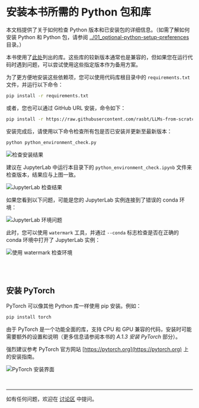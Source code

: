 # 安装本书所需的 Python 包和库

本文档提供了关于如何检查 Python 版本和已安装包的详细信息。（如需了解如何安装 Python 和 Python 包，请参阅 [../01_optional-python-setup-preferences](../01_optional-python-setup-preferences) 目录。）

本书使用了[此处](https://github.com/rasbt/LLMs-from-scratch/blob/main/requirements.txt)列出的库。这些库的较新版本通常也是兼容的，但如果您在运行代码时遇到问题，可以尝试使用这些指定版本作为备用方案。

为了更方便地安装这些依赖项，您可以使用代码库根目录中的 `requirements.txt` 文件，并运行以下命令：

```bash
pip install -r requirements.txt
```

或者，您也可以通过 GitHub URL 安装，命令如下：

```bash
pip install -r https://raw.githubusercontent.com/rasbt/LLMs-from-scratch/main/requirements.txt
```

安装完成后，请使用以下命令检查所有包是否已安装并更新至最新版本：

```bash
python python_environment_check.py
```
![检查安装结果](https://sebastianraschka.com/images/LLMs-from-scratch-images/setup/02_installing-python-libraries/check_1.jpg)

建议在 JupyterLab 中运行本目录下的 `python_environment_check.ipynb` 文件来检查版本，结果应与上图一致。

![JupyterLab 检查结果](https://sebastianraschka.com/images/LLMs-from-scratch-images/setup/02_installing-python-libraries/check_2.jpg)

如果您看到以下问题，可能是您的 JupyterLab 实例连接到了错误的 conda 环境：

![JupyterLab 环境问题](https://sebastianraschka.com/images/LLMs-from-scratch-images/setup/02_installing-python-libraries/jupyter-issues.jpg)

此时，您可以使用 `watermark` 工具，并通过 `--conda` 标志检查是否在正确的 conda 环境中打开了 JupyterLab 实例：

![使用 watermark 检查环境](https://sebastianraschka.com/images/LLMs-from-scratch-images/setup/02_installing-python-libraries/watermark.jpg)

<br>
<br>

## 安装 PyTorch

PyTorch 可以像其他 Python 库一样使用 pip 安装。例如：

```bash
pip install torch
```

由于 PyTorch 是一个功能全面的库，支持 CPU 和 GPU 兼容的代码，安装时可能需要额外的设置和说明（更多信息请参阅本书的 *A.1.3 安装 PyTorch* 部分）。

强烈建议参考 PyTorch 官方网站 [https://pytorch.org](https://pytorch.org) 上的安装指南。

![PyTorch 安装界面](https://sebastianraschka.com/images/LLMs-from-scratch-images/setup/02_installing-python-libraries/pytorch-installer.jpg)

<br>

---

如有任何问题，欢迎在 [讨论区](https://github.com/rasbt/LLMs-from-scratch/discussions) 中提问。